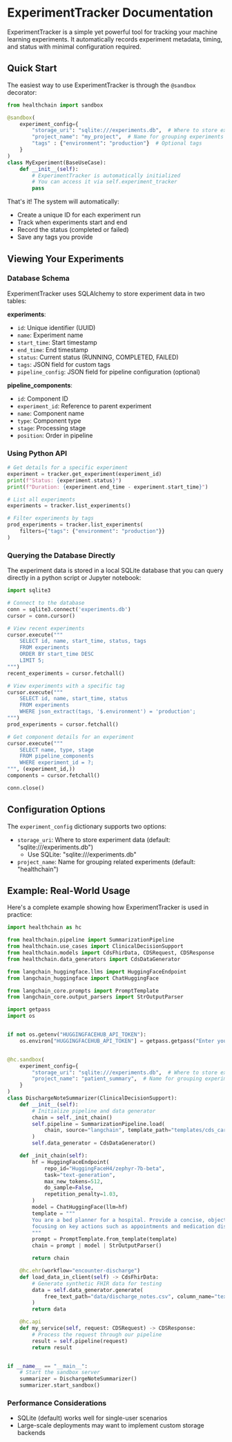 # ExperimentTracker Documentation

ExperimentTracker is a simple yet powerful tool for tracking your machine learning experiments. It automatically records experiment metadata, timing, and status with minimal configuration required.

## Quick Start

The easiest way to use ExperimentTracker is through the `@sandbox` decorator:

```python
from healthchain import sandbox

@sandbox(
    experiment_config={
        "storage_uri": "sqlite:///experiments.db",  # Where to store experiment data
        "project_name": "my_project",  # Name for grouping experiments
        "tags" : {"environment": "production"}  # Optional tags
    }
)
class MyExperiment(BaseUseCase):
    def __init__(self):
        # ExperimentTracker is automatically initialized
        # You can access it via self.experiment_tracker
        pass
```

That's it! The system will automatically:
- Create a unique ID for each experiment run
- Track when experiments start and end
- Record the status (completed or failed)
- Save any tags you provide

## Viewing Your Experiments

### Database Schema

ExperimentTracker uses SQLAlchemy to store experiment data in two tables:

**experiments**:
- `id`: Unique identifier (UUID)
- `name`: Experiment name
- `start_time`: Start timestamp
- `end_time`: End timestamp
- `status`: Current status (RUNNING, COMPLETED, FAILED)
- `tags`: JSON field for custom tags
- `pipeline_config`: JSON field for pipeline configuration (optional)

**pipeline_components**:
- `id`: Component ID
- `experiment_id`: Reference to parent experiment
- `name`: Component name
- `type`: Component type
- `stage`: Processing stage
- `position`: Order in pipeline

### Using Python API

```python
# Get details for a specific experiment
experiment = tracker.get_experiment(experiment_id)
print(f"Status: {experiment.status}")
print(f"Duration: {experiment.end_time - experiment.start_time}")

# List all experiments
experiments = tracker.list_experiments()

# Filter experiments by tags
prod_experiments = tracker.list_experiments(
    filters={"tags": {"environment": "production"}}
)
```

### Querying the Database Directly

The experiment data is stored in a local SQLite database that you can query directly in a python script or Jupyter notebook:

```python
import sqlite3

# Connect to the database
conn = sqlite3.connect('experiments.db')
cursor = conn.cursor()

# View recent experiments
cursor.execute("""
    SELECT id, name, start_time, status, tags
    FROM experiments
    ORDER BY start_time DESC
    LIMIT 5;
""")
recent_experiments = cursor.fetchall()

# View experiments with a specific tag
cursor.execute("""
    SELECT id, name, start_time, status
    FROM experiments
    WHERE json_extract(tags, '$.environment') = 'production';
""")
prod_experiments = cursor.fetchall()

# Get component details for an experiment
cursor.execute("""
    SELECT name, type, stage
    FROM pipeline_components
    WHERE experiment_id = ?;
""", (experiment_id,))
components = cursor.fetchall()

conn.close()
```



## Configuration Options

The `experiment_config` dictionary supports two options:
- `storage_uri`: Where to store experiment data (default: "sqlite:///experiments.db")
  - Use SQLite: "sqlite:///experiments.db"
- `project_name`: Name for grouping related experiments (default: "healthchain")

## Example: Real-World Usage

Here's a complete example showing how ExperimentTracker is used in practice:

```python
import healthchain as hc

from healthchain.pipeline import SummarizationPipeline
from healthchain.use_cases import ClinicalDecisionSupport
from healthchain.models import CdsFhirData, CDSRequest, CDSResponse
from healthchain.data_generators import CdsDataGenerator

from langchain_huggingface.llms import HuggingFaceEndpoint
from langchain_huggingface import ChatHuggingFace

from langchain_core.prompts import PromptTemplate
from langchain_core.output_parsers import StrOutputParser

import getpass
import os


if not os.getenv("HUGGINGFACEHUB_API_TOKEN"):
    os.environ["HUGGINGFACEHUB_API_TOKEN"] = getpass.getpass("Enter your token: ")


@hc.sandbox(
    experiment_config={
        "storage_uri": "sqlite:///experiments.db",  # Where to store experiment data
        "project_name": "patient_summary",  # Name for grouping experiments
    }
)
class DischargeNoteSummarizer(ClinicalDecisionSupport):
    def __init__(self):
        # Initialize pipeline and data generator
        chain = self._init_chain()
        self.pipeline = SummarizationPipeline.load(
            chain, source="langchain", template_path="templates/cds_card_template.json"
        )
        self.data_generator = CdsDataGenerator()

    def _init_chain(self):
        hf = HuggingFaceEndpoint(
            repo_id="HuggingFaceH4/zephyr-7b-beta",
            task="text-generation",
            max_new_tokens=512,
            do_sample=False,
            repetition_penalty=1.03,
        )
        model = ChatHuggingFace(llm=hf)
        template = """
        You are a bed planner for a hospital. Provide a concise, objective summary of the input text in short bullet points separated by new lines,
        focusing on key actions such as appointments and medication dispense instructions, without using second or third person pronouns.\n'''{text}'''
        """
        prompt = PromptTemplate.from_template(template)
        chain = prompt | model | StrOutputParser()

        return chain

    @hc.ehr(workflow="encounter-discharge")
    def load_data_in_client(self) -> CdsFhirData:
        # Generate synthetic FHIR data for testing
        data = self.data_generator.generate(
            free_text_path="data/discharge_notes.csv", column_name="text"
        )
        return data

    @hc.api
    def my_service(self, request: CDSRequest) -> CDSResponse:
        # Process the request through our pipeline
        result = self.pipeline(request)
        return result


if __name__ == "__main__":
    # Start the sandbox server
    summarizer = DischargeNoteSummarizer()
    summarizer.start_sandbox()
```


### Performance Considerations

- SQLite (default) works well for single-user scenarios
- Large-scale deployments may want to implement custom storage backends
